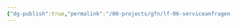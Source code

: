 ```yaml
---
{"dg-publish":true,"permalink":"/00-projects/gfn/lf-06-serviceanfragen-bearbeiten/","tags":["GFN/LF06","inProgress"],"noteIcon":"","updated":"2024-08-18T18:25:17.993+02:00"}
---
```


